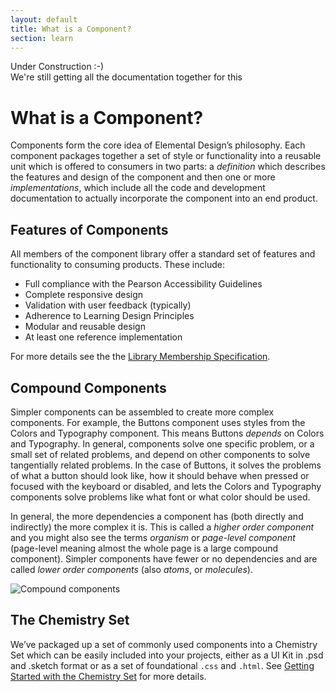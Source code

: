 ```yaml
---
layout: default
title: What is a Component?
section: learn
---
```


<aside>Under Construction :-)<br>We're still getting all the documentation together for this</aside>

# What is a Component?
Components form the core idea of Elemental Design’s philosophy. Each component packages together a set of style or functionality into a reusable unit which is offered to consumers in two parts: a *definition* which describes the features and design of the component and then one or more *implementations*, which include all the code and development documentation to actually incorporate the component into an end product.

## Features of Components
All members of the component library offer a standard set of features and functionality to consuming products. These include:

- Full compliance with the Pearson Accessibility Guidelines
- Complete responsive design
- Validation with user feedback (typically)
- Adherence to Learning Design Principles
- Modular and reusable design
- At least one reference implementation

For more details see the the [Library Membership Specification][spec].

## Compound Components
Simpler components can be assembled to create more complex components. For example, the Buttons component uses styles from the Colors and Typography component. This means Buttons *depends* on Colors and Typography. In general, components solve one specific problem, or a small set of related problems, and depend on other components to solve tangentially related problems. In the case of Buttons, it solves the problems of what a button should look like, how it should behave when pressed or focused with the keyboard or disabled, and lets the Colors and Typography components solve problems like what font or what color should be used.

In general, the more dependencies a component has (both directly and indirectly) the more complex it is. This is called a *higher order component* and you might also see the terms *organism* or *page-level component* (page-level meaning almost the whole page is a large compound component). Simpler components have fewer or no dependencies and are called *lower order components* (also *atoms*, or *molecules*).

![Compound components]({{site.baseurl}}/img/compound_components.png)

## The Chemistry Set
We’ve packaged up a set of commonly used components into a Chemistry Set which can be easily included into your projects, either as a UI Kit in .psd and .sketch format or as a set of foundational `.css` and `.html`. See [Getting Started with the Chemistry Set][chem-set] for more details.


[spec]: #
[chem-set]: #
